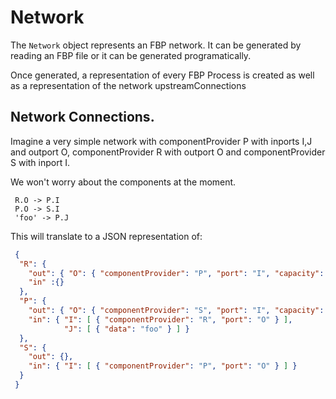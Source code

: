 
# Network
 
The `Network` object represents an FBP network. It can be generated by reading an FBP
file or it can be generated programatically.
 
Once generated, a representation of every FBP Process is created as well
as a representation of the network upstreamConnections

## Network Connections.

Imagine a very simple network with componentProvider P with inports I,J and outport O, componentProvider R with outport O
and componentProvider S with inport I.

We won't worry about the components at the moment.

```fbp
 R.O -> P.I
 P.O -> S.I
 'foo' -> P.J
```

This will translate to a JSON representation of:

```json
 {
  "R": {
    "out": { "O": { "componentProvider": "P", "port": "I", "capacity": 20 } },
    "in" :{}
  },
  "P": {
    "out": { "O": { "componentProvider": "S", "port": "I", "capacity": 20 } },
    "in": { "I": [ { "componentProvider": "R", "port": "O" } ], 
            "J": [ { "data": "foo" } ] }
  },
  "S": {
    "out": {},
    "in": { "I": [ { "componentProvider": "P", "port": "O" } ] }
  }
 }
 ```